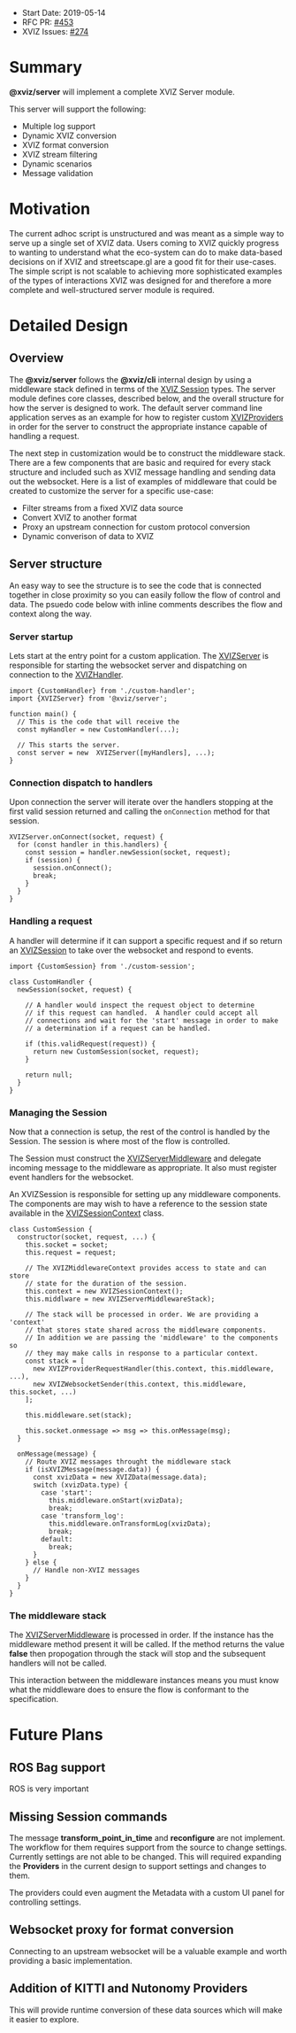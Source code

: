 - Start Date: 2019-05-14
- RFC PR: [#453](https://github.com/uber/xviz/pull/453)
- XVIZ Issues: [#274](https://github.com/uber/xviz/issues/274)

# Summary

**@xviz/server** will implement a complete XVIZ Server module.

This server will support the following:
 - Multiple log support
 - Dynamic XVIZ conversion
 - XVIZ format conversion
 - XVIZ stream filtering
 - Dynamic scenarios
 - Message validation

# Motivation

The current adhoc script is unstructured and was meant as a simple way to serve up a single
set of XVIZ data. Users coming to XVIZ quickly progress to wanting to understand what the
eco-system can do to make data-based decisions on if XVIZ and streetscape.gl are a good fit
for their use-cases. The simple script is not scalable to achieving more sophisticated examples
of the types of interactions XVIZ was designed for and therefore a more complete and well-structured
server module is required.

# Detailed Design

## Overview

The **@xviz/server** follows the **@xviz/cli** internal design by using a middleware stack defined
in terms of the [XVIZ Session](/docs/api-reference/server/xviz-server.md) types. The server module
defines core classes, described below, and the overall structure for how the server is designed to
work. The default server command line application serves as an example for how to register custom
[XVIZProviders](/docs/api-reference/io/overview-provider.md) in order for the server to construct
the appropriate instance capable of handling a request.

The next step in customization would be to construct the middleware stack. There are a few components
that are basic and required for every stack structure and included such as XVIZ message handling and
sending data out the websocket.  Here is a list of examples of middleware that could be created to customize
the server for a specific use-case:

 - Filter streams from a fixed XVIZ data source
 - Convert XVIZ to another format
 - Proxy an upstream connection for custom protocol conversion
 - Dynamic converison of data to XVIZ 

## Server structure

An easy way to see the structure is to see the code that is connected together
in close proximity so you can easily follow the flow of control and data. The
psuedo code below with inline comments describes the flow and context along the way.

### Server startup

Lets start at the entry point for a custom application.  The [XVIZServer](/docs/api-reference/server/xviz-server.md)
is responsible for starting the websocket server and dispatching on connection
to the [XVIZHandler](/docs/api-reference/server/xviz-handler.md).

```
import {CustomHandler} from './custom-handler';
import {XVIZServer} from '@xviz/server';

function main() {
  // This is the code that will receive the 
  const myHandler = new CustomHandler(...);  

  // This starts the server.
  const server = new  XVIZServer([myHandlers], ...);
}
```

### Connection dispatch to handlers

Upon connection the server will iterate over the handlers
stopping at the first valid session returned and calling the
`onConnection` method for that session.

```
XVIZServer.onConnect(socket, request) {
  for (const handler in this.handlers) {
    const session = handler.newSession(socket, request);
    if (session) {
      session.onConnect();
      break;
    }
  }
}
```

### Handling a request

A handler will determine if it can support a specific request and if so
return an [XVIZSession](/docs/api-reference/server/xviz-session.md) to take over the websocket and respond to events.

```
import {CustomSession} from './custom-session';

class CustomHandler {
  newSession(socket, request) {

    // A handler would inspect the request object to determine
    // if this request can handled.  A handler could accept all
    // connections and wait for the 'start' message in order to make
    // a determination if a request can be handled.

    if (this.validRequest(request)) {
      return new CustomSession(socket, request);
    }

    return null;
  }
}
```

### Managing the Session

Now that a connection is setup, the rest of the control is handled by the
Session. The session is where most of the flow is controlled.

The Session must construct the [XVIZServerMiddleware](/docs/api-reference/server/xviz-server-middleware.md) and delegate incoming
message to the middleware as appropriate. It also must register event handlers for the
websocket.

An XVIZSession is responsible for setting up any middleware components.  The components
are may wish to have a reference to the session state available in the [XVIZSessionContext](/docs/api-reference/server/xviz-session-context.md)
class.

```
class CustomSession {
  constructor(socket, request, ...) {
    this.socket = socket;
    this.request = request;

    // The XVIZMiddlewareContext provides access to state and can store
    // state for the duration of the session.
    this.context = new XVIZSessionContext();
    this.middlware = new XVIZServerMiddlewareStack);

    // The stack will be processed in order. We are providing a 'context'
    // that stores state shared across the middleware components.
    // In addition we are passing the 'middleware' to the components so
    // they may make calls in response to a particular context.
    const stack = [
      new XVIZProviderRequestHandler(this.context, this.middleware, ...),
      new XVIZWebsocketSender(this.context, this.middleware, this.socket, ...)
    ];

    this.middleware.set(stack);

    this.socket.onmessage => msg => this.onMessage(msg);
  }

  onMessage(message) {
    // Route XVIZ messages throught the middleware stack
    if (isXVIZMessage(message.data)) {
      const xvizData = new XVIZData(message.data);
      switch (xvizData.type) {
        case 'start':
          this.middleware.onStart(xvizData);
          break;
        case 'transform_log':
          this.middleware.onTransformLog(xvizData);
          break;
        default:
          break; 
      }
    } else {
      // Handle non-XVIZ messages
    }
  }
}
```

### The middleware stack

The [XVIZServerMiddleware](/docs/api-reference/server/overview-middleware.md) is processed in order. If the instance has
the middleware method present it will be called. If the method returns
the value **false** then propogation through the stack will stop and the
subsequent handlers will not be called.

This interaction between the middleware instances means you must know
what the middleware does to ensure the flow is conformant to the specification.

# Future Plans

## ROS Bag support

ROS is very important 

## Missing Session commands

The message **transform_point_in_time** and **reconfigure** are not implement. The workflow
for them requires support from the source to change settings.  Currently settings are not
able to be changed. This will required expanding the **Providers** in the current design
to support settings and changes to them.

The providers could even augment the Metadata with a custom UI panel for controlling settings.

## Websocket proxy for format conversion

Connecting to an upstream websocket will be a valuable example and worth providing a
basic implementation.

## Addition of KITTI and Nutonomy Providers

This will provide runtime conversion of these data sources which will make it easier to explore.
